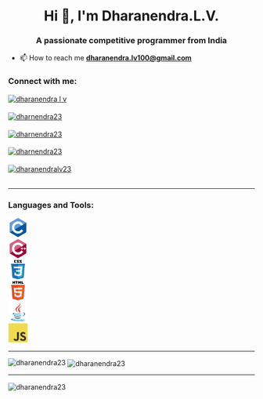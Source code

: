 <h1 align="center">Hi 👋, I'm Dharanendra.L.V.</h1>
<h3 align="center">A passionate competitive programmer from India</h3>


- 📫 How to reach me **dharanendra.lv100@gmail.com**

<h3 align="left">Connect with me:</h3>
<p align="left">
<a href="https://linkedin.com/in/dharanendralv" target="blank"><img align="center" src="https://freepngimg.com/thumb/linkedin/6-2-linkedin-transparent-thumb.png" alt="dharanendra l v" height="40" width="40" /></a><br><br>
<a href="https://www.codechef.com/users/dharnendra23" target="blank"><img align="center" src="https://i.pinimg.com/originals/c5/d9/fc/c5d9fc1e18bcf039f464c2ab6cfb3eb6.jpg" alt="dharnendra23" height="40" width="40" /></a><br><br>
<a href="https://www.hackerrank.com/dharnendra23" target="blank"><img align="center" src="https://cdn.worldvectorlogo.com/logos/hackerrank.svg" alt="dharnendra23" height="35" width="40" /></a><br><br>
<a href="https://codeforces.com/profile/dharnendra23" target="blank"><img align="center" src="https://seeklogo.com/images/C/codeforces-logo-AA1F2FF3CF-seeklogo.com.png" alt="dharnendra23" height="30" width="150" /></a><br><br>
<a href="https://auth.geeksforgeeks.org/user/dharanendralv23/articles" target="blank"><img align="center" src="https://encrypted-tbn0.gstatic.com/images?q=tbn:ANd9GcRVgarZzrvoKIObYnt3UOF--7YAco7Ms6MOsQ&usqp=CAU" alt="dharanendralv23" height="40" width="50" /></a><br><br>
</p>

---

<h3 align="left">Languages and Tools:</h3>
<p align="left"> <a href="https://www.cprogramming.com/" target="_blank"> <img src="https://raw.githubusercontent.com/devicons/devicon/master/icons/c/c-original.svg" alt="c" width="40" height="40"/> </a><br /> <a href="https://www.w3schools.com/cpp/" target="_blank"> <img src="https://raw.githubusercontent.com/devicons/devicon/master/icons/cplusplus/cplusplus-original.svg" alt="cplusplus" width="40" height="40"/> </a><br /> <a href="https://www.w3schools.com/css/" target="_blank"> <img src="https://raw.githubusercontent.com/devicons/devicon/master/icons/css3/css3-original-wordmark.svg" alt="css3" width="40" height="40"/> </a><br /> <a href="https://www.w3.org/html/" target="_blank"> <img src="https://raw.githubusercontent.com/devicons/devicon/master/icons/html5/html5-original-wordmark.svg" alt="html5" width="40" height="40"/> </a><br /> <a href="https://www.java.com" target="_blank"> <img src="https://raw.githubusercontent.com/devicons/devicon/master/icons/java/java-original.svg" alt="java" width="40" height="40"/> </a> <br /><a href="https://developer.mozilla.org/en-US/docs/Web/JavaScript" target="_blank"> <img src="https://raw.githubusercontent.com/devicons/devicon/master/icons/javascript/javascript-original.svg" alt="javascript" width="40" height="40"/> </a> <br /></p>

---

<p><img align="left" src="https://github-readme-stats.vercel.app/api/top-langs?username=dharanendra23&show_icons=true&locale=en&layout=compact" alt="dharanendra23" /></p>

<p>&nbsp;<img align="center" src="https://github-readme-stats.vercel.app/api?username=dharanendra23&show_icons=true&locale=en" alt="dharanendra23" /></p>

---

<p><img align="center" src="https://github-readme-streak-stats.herokuapp.com/?user=dharanendra23&" alt="dharanendra23" /></p>
